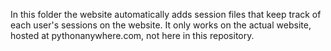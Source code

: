 In this folder the website automatically adds session files that keep track of each user's sessions on the website.
It only works on the actual website, hosted at pythonanywhere.com,  not here in this repository.
